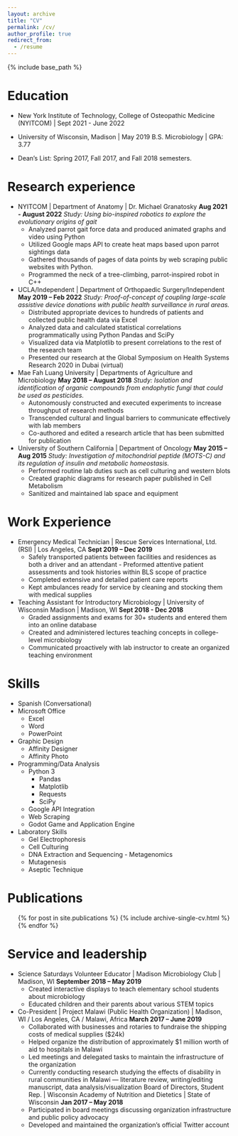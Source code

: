 ```yaml
---
layout: archive
title: "CV"
permalink: /cv/
author_profile: true
redirect_from:
  - /resume
---
```


{% include base_path %}

Education
======
* New York Institute of Technology, College of Osteopathic Medicine (NYITCOM) | Sept 2021 - June 2022

* University of Wisconsin, Madison | May 2019
B.S. Microbiology | GPA: 3.77
- Dean’s List: Spring 2017, Fall 2017, and Fall 2018 semesters.

Research experience
======
* NYITCOM | Department of Anatomy | Dr. Michael Granatosky
**Aug 2021 - August 2022**
*Study: Using bio-inspired robotics to explore the evolutionary origins of gait*
  - Analyzed parrot gait force data and produced animated graphs and video using Python
  - Utilized Google maps API to create heat maps based upon parrot sightings data
  - Gathered thousands of pages of data points by web scraping public websites with Python. 
  - Programmed the neck of a tree-climbing, parrot-inspired robot in C++
* UCLA/Independent | Department of Orthopaedic Surgery/Independent
**May 2019 – Feb 2022**
*Study: Proof-of-concept of coupling large-scale assistive device donations with public health surveillance in rural areas.*
  - Distributed appropriate devices to hundreds of patients and collected public health data via Excel
  - Analyzed data and calculated statistical correlations programmatically using Python Pandas and SciPy 
  - Visualized data via Matplotlib to present correlations to the rest of the research team
  - Presented our research at the Global Symposium on Health Systems Research 2020 in Dubai (virtual)
* Mae Fah Luang University | Departments of Agriculture and Microbiology
**May 2018 – August 2018**
*Study: Isolation and identification of organic compounds from endophytic fungi that could be used as pesticides.*
  - Autonomously constructed and executed experiments to increase throughput of research methods 
  - Transcended cultural and lingual barriers to communicate effectively with lab members
  - Co-authored and edited a research article that has been submitted for publication
* University of Southern California | Department of Oncology
**May 2015 – Aug 2015**
*Study: Investigation of mitochondrial peptide (MOTS-C) and its regulation of insulin and metabolic homeostasis.*
  - Performed routine lab duties such as cell culturing and western blots
  - Created graphic diagrams for research paper published in Cell Metabolism 
  - Sanitized and maintained lab space and equipment

Work Experience
======
* Emergency Medical Technician | Rescue Services International, Ltd. (RSI) | Los Angeles, CA
**Sept 2019 – Dec 2019**
  - Safely transported patients between facilities and residences as both a driver and an attendant - Preformed attentive patient assessments and took histories within BLS scope of practice
  - Completed extensive and detailed patient care reports
  - Kept ambulances ready for service by cleaning and stocking them with medical supplies
* Teaching Assistant for Introductory Microbiology | University of Wisconsin Madison | Madison, WI
**Sept 2018 - Dec 2018**
  - Graded assignments and exams for 30+ students and entered them into an online database 
  - Created and administered lectures teaching concepts in college-level microbiology
  - Communicated proactively with lab instructor to create an organized teaching environment

Skills
======
* Spanish (Conversational)
* Microsoft Office
  - Excel
  - Word
  - PowerPoint
* Graphic Design
  - Affinity Designer
  - Affinity Photo
* Programming/Data Analysis
  - Python 3 
    - Pandas
    - Matplotlib
    - Requests
    - SciPy
  - Google API Integration
  - Web Scraping
  - Godot Game and Application Engine
* Laboratory Skills
  - Gel Electrophoresis
  - Cell Culturing
  - DNA Extraction and Sequencing - Metagenomics
  - Mutagenesis
  - Aseptic Technique

Publications
======
  <ul>{% for post in site.publications %}
    {% include archive-single-cv.html %}
  {% endfor %}</ul>
  
Service and leadership
======
* Science Saturdays Volunteer Educator | Madison Microbiology Club | Madison, WI
**September 2018 – May 2019**
  - Created interactive displays to teach elementary school students about microbiology 
  - Educated children and their parents about various STEM topics
* Co-President | Project Malawi (Public Health Organization) | Madison, WI / Los Angeles, CA / Malawi, Africa
**March 2017 – June 2019**
  - Collaborated with businesses and rotaries to fundraise the shipping costs of medical supplies ($24k)
  - Helped organize the distribution of approximately $1 million worth of aid to hospitals in Malawi
  - Led meetings and delegated tasks to maintain the infrastructure of the organization
  - Currently conducting research studying the effects of disability in rural communities in Malawi 
  — literature review, writing/editing manuscript, data analysis/visualization
Board of Directors, Student Rep. | Wisconsin Academy of Nutrition and Dietetics | State of Wisconsin
**Jan 2017 – May 2018**
  - Participated in board meetings discussing organization infrastructure and public policy advocacy
  - Developed and maintained the organization’s official Twitter account
